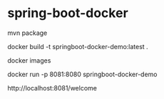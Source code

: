 # spring-boot-docker

mvn package

docker build -t springboot-docker-demo:latest .

docker images

docker run -p 8081:8080 springboot-docker-demo

http://localhost:8081/welcome
